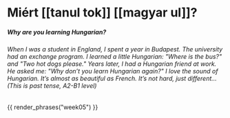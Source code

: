 # Miért [[tanul tok]] [[magyar ul]]?
##### Why are you learning Hungarian?
###### When I was a student in England, I spent a year in Budapest. The university had an exchange program. I learned a little Hungarian: "Where is the bus?" and "Two hot dogs please." Years later, I had a Hungarian friend at work. He asked me: "Why don’t you learn Hungarian again?" I love the sound of Hungarian. It’s almost as beautiful as French. It’s not hard, just different... (This is past tense, A2-B1 level)

{{ render_phrases("week05") }}

<!-- https://www.reddit.com/r/hungarian/comments/1nrpn6p/mi%C3%A9rt_tanultok_magyarul_an_unscientific_poll/ -->
